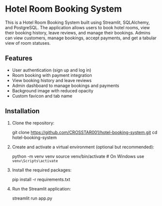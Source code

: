 # Hotel Room Booking System

This is a Hotel Room Booking System built using Streamlit, SQLAlchemy, and PostgreSQL. The application allows users to book hotel rooms, view their booking history, leave reviews, and manage their bookings. Admins can view customers, manage bookings, accept payments, and get a tabular view of room statuses.

## Features

- User authentication (sign up and log in)
- Room booking with payment integration
- View booking history and leave reviews
- Admin dashboard to manage bookings and payments
- Background image with reduced opacity
- Custom favicon and tab name

## Installation

1. Clone the repository:

      git clone https://github.com/CROSSTAR001/hotel-booking-system.git
      cd hotel-booking-system

2. Create and activate a virtual environment (optional but recommended):

      python -m venv venv
      source venv/bin/activate  # On Windows use `venv\Scripts\activate`

3. Install the required packages:

      pip install -r requirements.txt

4. Run the Streamlit application:

      streamlit run app.py
